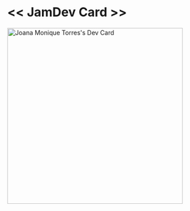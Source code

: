 # << JamDev Card >>
<a href="https://app.daily.dev/JamDev"><img src="https://api.daily.dev/devcards/c4eac7bacab043588d76096e4bbc61a6.png?r=hoz" width="400" alt="Joana Monique Torres's Dev Card"/></a>
